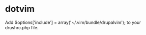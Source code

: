 dotvim
======
Add
  $options['include'] = array('~/.vim/bundle/drupalvim');
to your drushrc.php file. 
